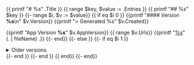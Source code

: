 {{ printf "# %s" .Title }}
{{ range $key, $value := .Entries }}
{{ printf "## %s" $key }}
{{- range $i, $v := $value}}
{{ if eq $i 0 }}
{{printf "#### Version **%s**\n" $v.Version}}
{{printf "> Generated %s" $v.Created}}

{{printf "App Version **%s**" $v.AppVersion}}
{{ range $v.Urls}}
{{printf "[%s](%s)" (. | fileName) .}}
{{- end}}
{{- else }}
{{- if eq $i 1 }}
<details>
  <summary>Older versions</summary>
{{- end }}
  <br/><br/>
{{printf "  <h4>Version <strong>%s</strong></h4>\n" $v.Version}}
{{printf "  <blockquote><p>Generated %s</p></blockquote>" $v.Created}}

{{printf "  <p>App Version <strong>%s</strong></p>" $v.AppVersion}}

{{- range $v.Urls}}
{{printf "  <a href=\"%s\">%s</a>" . (. | fileName) }}
{{- end}}
{{- if isLast $value $i }}
</details>
{{- end }}
{{- end }}
{{ end}}
{{- end}}
